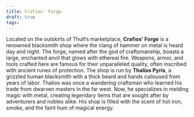 ```yaml
---
title: Crafios' Forge
draft: true
tags:
---
```

 

Located on the outskirts of Thult’s marketplace, **Crafios’ Forge** is a renowned blacksmith shop where the clang of hammer on metal is heard day and night. The forge, named after the god of craftsmanship, boasts a large, enchanted anvil that glows with ethereal fire. Weapons, armor, and tools crafted here are famous for their unparalleled quality, often inscribed with ancient runes of protection. The shop is run by **Thalios Pyris**, a grizzled human blacksmith with a thick beard and hands calloused from years of labor. Thalios was once a wandering craftsman who learned his trade from dwarven masters in the far west. Now, he specializes in melding magic with metal, creating legendary items that are sought after by adventurers and nobles alike. His shop is filled with the scent of hot iron, smoke, and the faint hum of magical energy.
